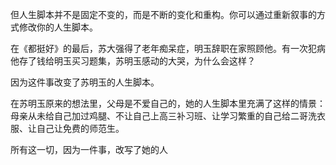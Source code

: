 
但人生脚本并不是固定不变的，而是不断的变化和重构。你可以通过重新叙事的方式修改你的人生脚本。

在《都挺好》的最后，苏大强得了老年痴呆症，明玉辞职在家照顾他。有一次犯病他存了钱给明玉买习题集，苏明玉感动的大哭，为什么会这样？

因为这件事改变了苏明玉的人生脚本。

在苏明玉原来的想法里，父母是不爱自己的，她的人生脚本里充满了这样的情景：母亲从未给自己加过鸡腿、不让自己上高三补习班、让学习繁重的自己给二哥洗衣服、让自己让免费的师范生。

所有这一切，因为一件事，改写了她的人














<!--stackedit_data:
eyJoaXN0b3J5IjpbMTg4ODQwMjk2NCw5NzkyNjMxOTUsLTIxMj
EzMjA2NjEsMTg2OTUzMzI5Miw1NDk3OTA2NzYsMTM5MTM2NDQw
MiwyODY4OTE0MjMsMTI2NjMxNDI5MywyMDM1OTEzODM2LC0xMT
UzNjE5MDE1LDIwMzQxMTcwOTIsOTY5MjY1ODA2XX0=
-->